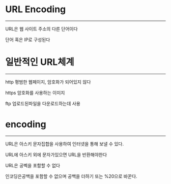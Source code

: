 # URL  Encoding
--------------------
URL은 웹 사이트 주소의 다른 단어이다

단어 혹은 IP로 구성된다

# 일반적인 URL체계
-----------

http 평범한 웹페이지, 암호화가 되어있지 않다

https 암호화를 사용하는 이미지

ftp 업로드된파일을 다운로드하는데 사용

# encoding
---------------
URL은 아스키 문자집합을 사용하여 인터넷을 통해 보낼 수 있다.

URL에 아스키 외에 문자가있으면 URL을 반환해야한다

URL은 공벡을 포함할 수 없다

인코딩은공백을 포함할 수 없으며 공백을 더하기 또는 %20으로 바꾼다.
